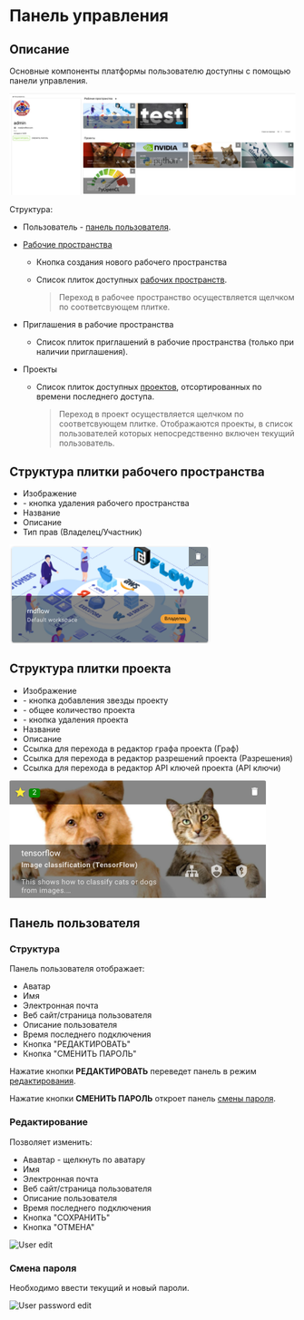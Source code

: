 # Панель управления

## Описание

Основные компоненты платформы пользователю доступны с помощью панели управления.

![User dashboard](./images/dashboard/dashboard.png)

Структура:

- <span class="iconify-inline" data-icon="mdi:account"></span> Пользователь - [панель пользователя](#панель-пользователя).
- [Рабочие пространства][1]

  - <span class='iconify-inline' data-icon='mdi:plus'></span> Кнопка создания нового рабочего пространства
  - Список плиток доступных [рабочих пространств][1].

    > Переход в рабочее пространство осуществляется щелчком по соответсвующем плитке.

- Приглашения в рабочие пространства
  - Список плиток приглашений в рабочие пространства (только при наличии приглашения).
- Проекты

  - Список плиток доступных [проектов][2], отсортированных по времени последнего доступа.

    > Переход в проект осуществляется щелчком по соответсвующем плитке. Отображаются проекты, в список пользователей которых непосредственно включен текущий пользователь.

## Структура плитки рабочего пространства

- Изображение
- <span class="iconify-inline" data-icon="mdi:delete"></span> - кнопка удаления рабочего пространства
- Название
- Описание
- Тип прав (Владелец/Участник)

![Workspace](./images/dashboard/workspace.png)

## Структура плитки проекта

- Изображение
- <span class="iconify-inline" data-icon="mdi:star"></span> - кнопка добавления звезды проекту
- <span class='iconify-inline' data-icon='ph:number-square-two-fill' style="color: green"></span> - общее количество <span class="iconify-inline" data-icon="mdi:star"></span> проекта
- <span class="iconify-inline" data-icon="mdi:delete"></span> - кнопка удаления проекта
- Название
- Описание
- <span class="iconify-inline" data-icon="mdi:sitemap"></span> Ссылка для перехода в редактор графа проекта (Граф)
- <span class="iconify-inline" data-icon="mdi:shield-account"></span> Ссылка для перехода в редактор разрешений проекта (Разрешения)
- <span class="iconify-inline" data-icon="mdi:shield-key"></span> Ссылка для перехода в редактор API ключей проекта (API ключи)

![Project](./images/dashboard/project.png)

## Панель пользователя

### Структура

Панель пользователя отображает:

- Аватар
- Имя
- <span class="iconify-inline" data-icon="mdi:email"></span> Электронная почта
- <span class="iconify-inline" data-icon="mdi:link"></span> Веб сайт/страница пользователя
- Описание пользователя
- Время последнего подключения
- Кнопка "РЕДАКТИРОВАТЬ"
- Кнопка "СМЕНИТЬ ПАРОЛЬ"

Нажатие кнопки **РЕДАКТИРОВАТЬ** переведет панель в режим [редактирования](#редактирование).

Нажатие кнопки **СМЕНИТЬ ПАРОЛЬ** откроет панель [смены пароля](#смена-пароля).

### Редактирование

Позволяет изменить:

- Ававтар - щелкнуть по аватару
- Имя
- <span class="iconify-inline" data-icon="mdi:email"></span> Электронная почта
- <span class="iconify-inline" data-icon="mdi:link"></span> Веб сайт/страница пользователя
- Описание пользователя
- Время последнего подключения
- Кнопка "СОХРАНИТЬ"
- Кнопка "ОТМЕНА"

![User edit](/images/common/dashboard_user_edit.png)

### Смена пароля

Необходимо ввести текущий и новый пароли.

![User password edit](/images/common/dashboard_user_password.png)

[1]: ./workspace.md
[2]: ./project.md
